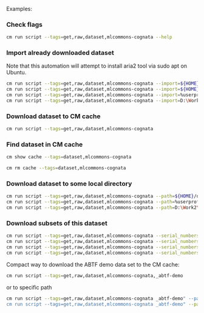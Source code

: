 ﻿Examples:

### Check flags

```bash
cm run script --tags=get,raw,dataset,mlcommons-cognata --help
```

### Import already downloaded dataset

Note that this automation will attempt to install aria2 tool via sudo apt on Ubuntu.

```bash
cm run script --tags=get,raw,dataset,mlcommons-cognata --import=${HOME}/datasets/cognata -j
cm run script --tags=get,raw,dataset,mlcommons-cognata --import=${HOME}/datasets/cognata -j --private_url="{ADD PRIVATE URL FOR COGNATA} FOR FULL AUTOMATION"
cm run script --tags=get,raw,dataset,mlcommons-cognata --import=%userprofile%\datasets\cognata -j
cm run script --tags=get,raw,dataset,mlcommons-cognata --import=D:\Work2\cognata -j
```

### Download dataset to CM cache

```bash
cm run script --tags=get,raw,dataset,mlcommons-cognata
```

### Find dataset in CM cache

```bash
cm show cache --tags=dataset,mlcommons-cognata

cm rm cache --tags=dataset,mlcommons-cognata
```

### Download dataset to some local directory

```bash
cm run script --tags=get,raw,dataset,mlcommons-cognata --path=${HOME}/datasets/cognata -j
cm run script --tags=get,raw,dataset,mlcommons-cognata --path=%userprofile%\datasets\cognata -j
cm run script --tags=get,raw,dataset,mlcommons-cognata --path=D:\Work2\cognata-downloaded -j

```

### Download subsets of this dataset

```bash
cm run script --tags=get,raw,dataset,mlcommons-cognata --serial_numbers=10002_Urban_Clear_Morning
cm run script --tags=get,raw,dataset,mlcommons-cognata --serial_numbers=10002_Urban_Clear_Morning --group_names=Cognata_Camera_01_8M
cm run script --tags=get,raw,dataset,mlcommons-cognata --serial_numbers=10002_Urban_Clear_Morning --group_names=Cognata_Camera_01_8M --file_names=Cognata_Camera_01_8M_ann.zip;Cognata_Camera_01_8M_ann_laneline.zip;Cognata_Camera_01_8M.zip
cm run script --tags=get,raw,dataset,mlcommons-cognata --serial_numbers=10002_Urban_Clear_Morning --group_names=Cognata_Camera_01_8M --file_names=Cognata_Camera_01_8M_ann.zip;Cognata_Camera_01_8M_ann_laneline.zip;Cognata_Camera_01_8M.zip
```

Compact way to download the ABTF demo data set to the CM cache:

```bash
cm run script --tags=get,raw,dataset,mlcommons-cognata,_abtf-demo
```

or to specific path
```bash
cm run script --tags=get,raw,dataset,mlcommons-cognata _abtf-demo" --path=./cognata
cm run script --tags=get,raw,dataset,mlcommons-cognata _abtf-demo" --path=.\cognata
```
